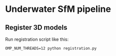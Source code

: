 # Underwater SfM pipeline

## Register 3D models
Run registration script like this:
```shell
OMP_NUM_THREADS=12 python registration.py
```
